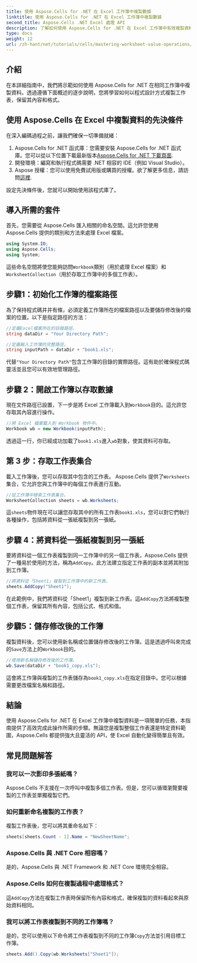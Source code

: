 ```yaml
---
title: 使用 Aspose.Cells for .NET 在 Excel 工作簿中複製數據
linktitle: 使用 Aspose.Cells for .NET 在 Excel 工作簿中複製數據
second_title: Aspose.Cells .NET Excel 處理 API
description: 了解如何使用 Aspose.Cells for .NET 在 Excel 工作簿中有效複製資料。請按照此逐步指南輕鬆複製工作表、傳輸資料和管理 Excel 檔案。
type: docs
weight: 12
url: /zh-hant/net/tutorials/cells/mastering-worksheet-value-operations/copy-data-within-excel-workbook/
---
```

## 介紹

在本詳細指南中，我們將示範如何使用 Aspose.Cells for .NET 在相同工作簿中複製資料。透過遵循下面概述的逐步說明，您將學習如何以程式設計方式複製工作表，保留其內容和格式。

## 使用 Aspose.Cells 在 Excel 中複製資料的先決條件

在深入編碼過程之前，讓我們確保一切準備就緒：

1. Aspose.Cells for .NET 函式庫：您需要安裝 Aspose.Cells for .NET 函式庫。您可以從以下位置下載最新版本[Aspose.Cells for .NET 下載頁面](https://releases.aspose.com/cells/net/).
2. 開發環境：編寫和執行程式碼需要 .NET 相容的 IDE（例如 Visual Studio）。
3.  Aspose 授權：您可以使用免費試用版或購買的授權。欲了解更多信息，請訪問[這裡](https://purchase.aspose.com/temporary-license/).

設定先決條件後，您就可以開始使用該程式庫了。

## 導入所需的套件

首先，您需要從 Aspose.Cells 匯入相關的命名空間。這允許您使用 Aspose.Cells 提供的類別和方法來處理 Excel 檔案。

```csharp
using System.IO;
using Aspose.Cells;
using System;
```

這些命名空間將使您能夠訪問`Workbook`類別（用於處理 Excel 檔案）和`WorksheetCollection`（用於存取工作簿中的多個工作表）。

## 步驟1：初始化工作簿的檔案路徑

為了保持程式碼井井有條，必須定義工作簿所在的檔案路徑以及要儲存修改後的檔案的位置。以下是指定路徑的方法：

```csharp
//定義Excel檔案所在的目錄路徑。
string dataDir = "Your Directory Path";

//定義輸入工作簿的完整路徑。
string inputPath = dataDir + "book1.xls";
```

代替`"Your Directory Path"`包含工作簿的目錄的實際路徑。這有助於確保程式碼靈活並且您可以有效地管理路徑。

## 步驟 2：開啟工作簿以存取數據

現在文件路徑已設置，下一步是將 Excel 工作簿載入到`Workbook`目的。這允許您存取其內容進行操作。

```csharp
//將 Excel 檔案載入到 Workbook 物件中。
Workbook wb = new Workbook(inputPath);
```

透過這一行，你已經成功加載了`book1.xls`進入`wb`對象，使其資料可存取。

## 第 3 步：存取工作表集合

載入工作簿後，您可以存取其中包含的工作表。 Aspose.Cells 提供了`Worksheets`集合，它允許您與工作簿中的每個工作表進行互動。

```csharp
//從工作簿中檢索工作表集合。
WorksheetCollection sheets = wb.Worksheets;
```

這`sheets`物件現在可以讓您存取其中的所有工作表`book1.xls`，您可以對它們執行各種操作，包括將資料從一張紙複製到另一張紙。

## 步驟 4：將資料從一張紙複製到另一張紙

要將資料從一個工作表複製到同一工作簿中的另一個工作表，Aspose.Cells 提供了一種易於使用的方法，稱為`AddCopy`。此方法建立指定工作表的副本並將其附加到工作簿。

```csharp
//將資料從「Sheet1」複製到工作簿中的新工作表。
sheets.AddCopy("Sheet1");
```

在此範例中，我們將資料從「Sheet1」複製到新工作表。這`AddCopy`方法將複製整個工作表，保留其所有內容，包括公式、格式和值。

## 步驟5：儲存修改後的工作簿

複製資料後，您可以使用新名稱或位置儲存修改後的工作簿。這是透過呼叫來完成的`Save`方法上的`Workbook`目的。

```csharp
//使用新名稱儲存修改後的工作簿。
wb.Save(dataDir + "book1_copy.xls");
```

這會將工作簿與複製的工作表儲存為`book1_copy.xls`在指定目錄中。您可以根據需要更改檔案名稱和路徑。

## 結論

使用 Aspose.Cells for .NET 在 Excel 工作簿中複製資料是一項簡單的任務，本指南提供了高效完成此操作所需的步驟。無論您是複製整個工作表還是特定資料範圍，Aspose.Cells 都提供強大且靈活的 API，使 Excel 自動化變得簡單且有效。

## 常見問題解答

### 我可以一次影印多張紙嗎？

Aspose.Cells 不支援在一次呼叫中複製多個工作表。但是，您可以循環瀏覽要複製的工作表並單獨複製它們。

### 如何重新命名複製的工作表？

複製工作表後，您可以將其重命名如下：

```csharp
sheets[sheets.Count - 1].Name = "NewSheetName";
```

### Aspose.Cells 與 .NET Core 相容嗎？

是的，Aspose.Cells 與 .NET Framework 和 .NET Core 環境完全相容。

### Aspose.Cells 如何在複製過程中處理格式？

這`AddCopy`方法在複製工作表時保留所有內容和格式，確保複製的資料看起來與原始資料相同。

### 我可以將工作表複製到不同的工作簿嗎？

是的，您可以使用以下命令將工作表複製到不同的工作簿`Copy`方法並引用目標工作簿。

```csharp
sheets.Add().Copy(wb.Worksheets["Sheet1"]);
```